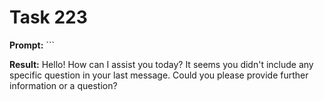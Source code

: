 # Task 223

**Prompt:** ```

**Result:**
Hello! How can I assist you today? It seems you didn't include any specific question in your last message. Could you please provide further information or a question?
